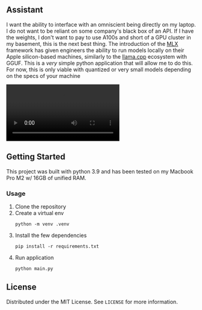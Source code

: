 <!-- ABOUT THE PROJECT -->
## Assistant


I want the ability to interface with an omniscient being directly on my laptop. I do not want to be reliant on some company's black box of an API. If I have the weights, I don't want to pay to use A100s and short of a GPU cluster in my basement, this is the next best thing. The introduction of the [MLX](https://github.com/ml-explore/mlx) framework has given engineers the ability to run models locally on their Apple silicon-based machines, similarly to the [llama.cpp](https://github.com/ggerganov/llama.cpp) ecosystem with GGUF. This is a *very* simple python application that will allow me to do this. For now, this is only viable with quantized or very small models depending on the specs of your machine

<video src="https://github.com/lrav35/assistant/assets/49992169/0e33505e-0a15-404f-b794-2e10f084ccda" controls="controls" style="max-width: 730px;">
</video>

<!-- GETTING STARTED -->
## Getting Started


This project was built with python 3.9 and has been tested on my Macbook Pro M2 w/ 16GB of unified RAM.

### Usage

1. Clone the repository 
2. Create a virtual env
    ```
    python -m venv .venv
    ```
3. Install the few dependencies
    ```
    pip install -r requirements.txt
    ```
4. Run application
    ```
    python main.py
    ```

<!-- LICENSE -->
## License

Distributed under the MIT License. See `LICENSE` for more information.
